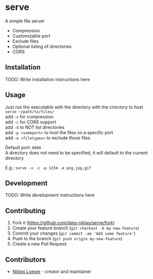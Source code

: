 # serve

A simple file server
- Compression
- Customizable port
- Exclude files
- Optional listing of directories
- CORS

## Installation

TODO: Write installation instructions here

## Usage

Just run the executable with the directory with the cirectory to host<br>
`serve ~/path/to/files/`<br>
add `-x` for compression<br>
add `-c` for CORS support<br>
add `-d` to NOT list directories<br>
add `-p <someport>` to host the files on a specific port<br>
add `-e <filetypes>` to exclude those files<br>

Default port: `8080`<br>
A directory does not need to be specified, it will default to the current directory<br>

E.g.: `serve -x -c -p 1234 -e png,jpg,gif`



## Development

TODO: Write development instructions here

## Contributing

1. Fork it (<https://github.com/data-niklas/serve/fork>)
2. Create your feature branch (`git checkout -b my-new-feature`)
3. Commit your changes (`git commit -am 'Add some feature'`)
4. Push to the branch (`git push origin my-new-feature`)
5. Create a new Pull Request

## Contributors

- [Niklas Loeser](https://github.com/data-niklas) - creator and maintainer
